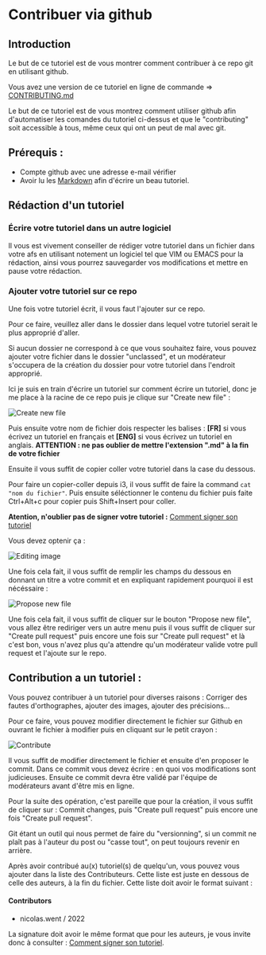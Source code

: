 # Contribuer via github

## Introduction

Le but de ce tutoriel est de vous montrer comment contribuer à ce repo git en utilisant github.

Vous avez une version de ce tutoriel en ligne de commande => [CONTRIBUTING.md](https://github.com/NicolasWent/Epituto/blob/master/CONTRIBUTING.md)

Le but de ce tutoriel est de vous montrez comment utiliser github afin d'automatiser les comandes du tutoriel ci-dessus et que le "contributing" soit accessible à tous, même ceux
qui ont un peut de mal avec git.

## Prérequis :

* Compte github avec une adresse e-mail vérifier
* Avoir lu les [Markdown](https://guides.github.com/features/mastering-markdown/) afin d'écrire un beau tutoriel.

## Rédaction d'un tutoriel

### Écrire votre tutoriel dans un autre logiciel

Il vous est vivement conseiller de rédiger votre tutoriel dans un fichier dans votre afs en utilisant notement un logiciel tel
que VIM ou EMACS pour la rédaction, ainsi vous pourrez sauvegarder vos modifications et mettre en pause votre rédaction.

### Ajouter votre tutoriel sur ce repo

Une fois votre tutoriel écrit, il vous faut l'ajouter sur ce repo.

Pour ce faire, veuillez aller dans le dossier dans lequel votre tutoriel serait le plus approprié d'aller.

Si aucun dossier ne correspond à ce que vous souhaitez faire, vous pouvez ajouter votre fichier dans le dossier "unclassed", et un
modérateur s'occupera de la création du dossier pour votre tutoriel dans l'endroit approprié.

Ici je suis en train d'écrire un tutoriel sur comment écrire un tutoriel, donc je me place à la racine de ce repo puis je clique sur 
"Create new file" :

![Create new file](https://i.imgur.com/8HETkFS.jpg)

Puis ensuite votre nom de fichier dois respecter les balises : **[FR]** si vous écrivez un tutoriel en français et **[ENG]** si
vous écrivez un tutoriel en anglais. **ATTENTION : ne pas oublier de mettre l'extension ".md" à la fin de votre fichier**

Ensuite il vous suffit de copier coller votre tutoriel dans la case du dessous.

Pour faire un copier-coller depuis i3, il vous suffit de faire la command `cat "nom du fichier"`. Puis ensuite séléctionner le
contenu du fichier puis faite Ctrl+Alt+c pour copier puis Shift+Insert pour coller.

**Atention, n'oublier pas de signer votre tutoriel :** [Comment signer son tutoriel](https://github.com/NicolasWent/Epituto/blob/master/%5BFR%5D%20Comment%20signer%20son%20tutoriel.md)

Vous devez optenir ça :

![Editing image](https://i.imgur.com/yKRd45D.jpg)

Une fois cela fait, il vous suffit de remplir les champs du dessous en donnant un titre a votre commit et en expliquant rapidement
pourquoi il est nécéssaire :

![Propose new file](https://i.imgur.com/kRyt3aC.jpg)

Une fois cela fait, il vous suffit de cliquer sur le bouton "Propose new file", vous allez être rediriger vers un autre menu
puis il vous suffit de cliquer sur "Create pull request" puis encore une fois sur "Create pull request" et là c'est bon, vous
n'avez plus qu'a attendre qu'un modérateur valide votre pull request et l'ajoute sur le repo.

## Contribution a un tutoriel :

Vous pouvez contribuer à un tutoriel pour diverses raisons : Corriger des fautes d'orthographes, ajouter des images, ajouter des précisions...

Pour ce faire, vous pouvez modifier directement le fichier sur Github en ouvrant le fichier à modifier puis en cliquant sur le
petit crayon :

![Contribute](https://i.imgur.com/qfl4XL0.jpg)

Il vous suffit de modifier directement le fichier et ensuite d'en proposer le commit. Dans ce commit vous devez écrire : en quoi vos modifications sont judicieuses. Ensuite ce commit devra être validé par l'équipe de modérateurs avant d'être mis en ligne.

Pour la suite des opération, c'est pareille que pour la création, il vous suffit de cliquer sur : Commit changes, puis "Create pull request" puis encore une fois "Create pull request".

Git étant un outil qui nous permet de faire du "versionning", si un commit ne plaît pas à l'auteur du post ou "casse tout", on peut toujours revenir en arrière.

Après avoir contribué au(x) tutoriel(s) de quelqu'un, vous pouvez vous ajouter dans la liste des Contributeurs. Cette liste est juste en dessous de celle des auteurs, à la fin du fichier. Cette liste doit avoir le format suivant :

#### Contributors
* nicolas.went / 2022

La signature doit avoir le même format que pour les auteurs, je vous invite donc à consulter : [Comment signer son tutoriel](https://github.com/NicolasWent/Epituto/blob/master/Comment%20signer%20son%20tutoriel.md).




